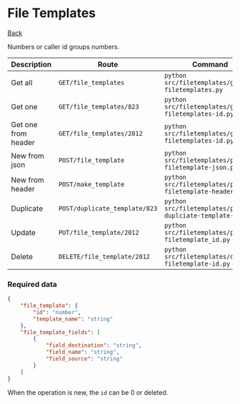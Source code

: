 # File Templates
[Back](../README.md#menu)

Numbers or caller id groups numbers.

| Description | Route | Command
|-------------|-------|---------|
|Get all |`GET/file_templates`|`python src/filetemplates/get-filetemplates.py`|
|Get one |`GET/file_templates/823`|`python src/filetemplates/get-filetemplates-id.py`|
|Get one from header|`GET/file_templates/2012`|`python src/filetemplates/get-filetemplates-id.py`| 
|New from json |`POST/file_template`|`python src/filetemplates/post-filetemplate-json.py`|  
|New from header |`POST/make_template`|`python src/filetemplates/post-filetemplate-header.py`|  
|Duplicate |`POST/duplicate_template/823`|`python src/filetemplates/post-duplciate-template-id.py`|  
|Update|`PUT/file_template/2012`|`python src/filetemplates/put-filetemplate_id.py`|
|Delete | `DELETE/file_template/2012` | `python src/filetemplates/delete-filetemplate-id.py` |

### Required data
```json
{
    "file_template": {
        "id": "number",
        "template_name": "string"
    },
    "file_template_fields": [
        {
            "field_destination": "string",
            "field_name": "string",
            "field_source": "string"
        }
    ]
}
```
When the operation is new, the `id` can be 0 or deleted.

